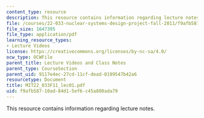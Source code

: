 ```yaml
---
content_type: resource
description: This resource contains information regarding lecture notes.
file: /courses/22-033-nuclear-systems-design-project-fall-2011/f9afb58710ad84d15ef6c45a800ada79_MIT22_033F11_lec01.pdf
file_size: 1647395
file_type: application/pdf
learning_resource_types:
- Lecture Videos
license: https://creativecommons.org/licenses/by-nc-sa/4.0/
ocw_type: OCWFile
parent_title: Lecture Videos and Class Notes
parent_type: CourseSection
parent_uid: 9117e4ec-27cd-11cf-dead-0199547b42a6
resourcetype: Document
title: MIT22_033F11_lec01.pdf
uid: f9afb587-10ad-84d1-5ef6-c45a800ada79
---
```

This resource contains information regarding lecture notes.